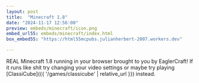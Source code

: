 ```yaml
---
layout: post
title:  "Minecraft 1.8"
date: "2024-11-17 12:56:00"
preview: embeds/minecraft/icon.png
embed_url55: embeds/minecraft/index.html
box_embed55: "https://html55mcpubs.julianherbert-2007.workers.dev"

---
```

REAL Minecraft 1.8 running in your browser brought to you by EaglerCraft! If it runs like shit try changing your video settings or maybe try playing [ClassiCube]({{ '/games/classicube' | relative_url }}) instead.
